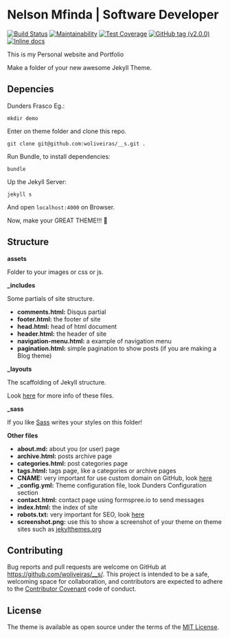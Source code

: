 

# Nelson Mfinda | Software Developer

[![Build Status](https://travis-ci.com/nelsonmfinda/nelsonmfinda.github.io.svg?branch=master)](https://travis-ci.com/nelsonmfinda/nelsonmfinda.github.io)
[![Maintainability](https://api.codeclimate.com/v1/badges/640917e737f2289c55b6/maintainability)](https://codeclimate.com/github/nelsonmfinda/nelsonmfinda.github.io/maintainability)
[![Test Coverage](https://api.codeclimate.com/v1/badges/640917e737f2289c55b6/test_coverage)](https://codeclimate.com/github/nelsonmfinda/nelsonmfinda.github.io/test_coverage)
[![GitHub tag (v2.0.0)](https://img.shields.io/github/tag/expressjs/express.svg)](https://github.com/nelsonmfinda/nelsonmfinda.github.io/releases/tag/v2.0.0)
[![Inline docs](http://inch-ci.org/github/nelsonmfinda/notebook.png)](http://inch-ci.org/github/nelsonmfinda/notebook)

This is my Personal website and Portfolio

Make a folder of your new awesome Jekyll Theme.


## Depencies

Dunders
Frasco
Eg.:

```
mkdir demo
```

Enter on theme folder and clone this repo.

```
git clone git@github.com:woliveiras/__s.git .
```

Run Bundle, to install dependencies:

```
bundle
```

Up the Jekyll Server:

```
jekyll s
```

And open `localhost:4000` on Browser.

Now, make your GREAT THEME!!! :raised_hands:

## Structure

**assets**

Folder to your images or css or js.

**_includes**

Some partials of site structure.

- **comments.html:** Disqus partial
- **footer.html:** the footer of site
- **head.html:** head of html document
- **header.html:** the header of site
- **navigation-menu.html:** a example of navigation menu
- **pagination.html:** simple pagination to show posts (if you are making a Blog theme)

**_layouts**

The scaffolding of Jekyll structure.

Look [here](https://jekyllrb.com/docs/themes/#layouts-and-includes) for more info of these files.

**_sass**

If you like [Sass](sass-lang.com) writes your styles on this folder!

**Other files**

- **about.md:** about you (or user) page
- **archive.html:** posts archive page
- **categories.html:** post categories page
- **tags.html:** tags page, like a categories or archive pages
- **CNAME:** very important for use custom domain on GitHub, look [here](https://help.github.com/articles/using-a-custom-domain-with-github-pages/)
- **_config.yml:** Theme configuration file, look Dunders Configuration section
- **contact.html:** contact page using formspree.io to send messages
- **index.html:** the index of site
- **robots.txt:** very important for SEO, look [here](http://www.robotstxt.org/robotstxt.html)
- **screenshot.png:** use this to show a screenshot of your theme on theme sites such as [jekylthemes.org](http://jekyllthemes.org/)

## Contributing

Bug reports and pull requests are welcome on GitHub at https://github.com/woliveiras/__s/. This project is intended to be a safe, welcoming space for collaboration, and contributors are expected to adhere to the [Contributor Covenant](http://contributor-covenant.org) code of conduct.

## License

The theme is available as open source under the terms of the [MIT License](http://opensource.org/licenses/MIT).

